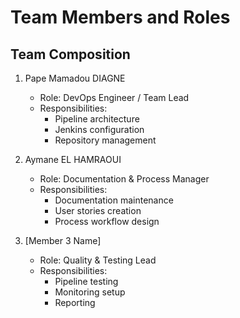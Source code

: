 # Team Members and Roles

## Team Composition

1. Pape Mamadou DIAGNE

   - Role: DevOps Engineer / Team Lead
   - Responsibilities:
     - Pipeline architecture
     - Jenkins configuration
     - Repository management

2. Aymane EL HAMRAOUI

   - Role: Documentation & Process Manager
   - Responsibilities:
     - Documentation maintenance
     - User stories creation
     - Process workflow design

3. [Member 3 Name]
   - Role: Quality & Testing Lead
   - Responsibilities:
     - Pipeline testing
     - Monitoring setup
     - Reporting
